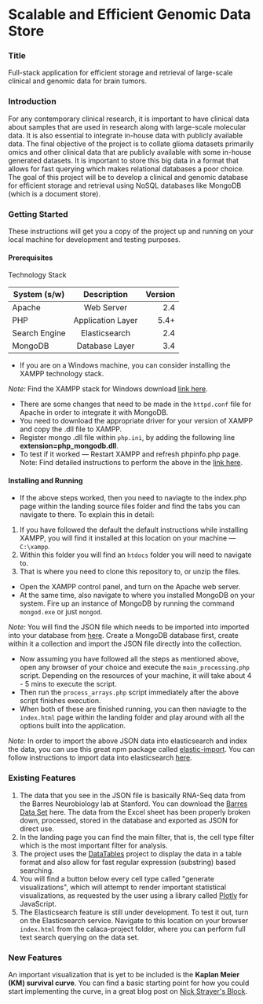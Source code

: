 # Scalable and Efficient Genomic Data Store

### Title
Full-stack application for efficient storage and retrieval of large-scale clinical and genomic data for brain tumors.

### Introduction
For any contemporary clinical research, it is important to have clinical data about samples that are used in research along with large-scale molecular data. It is also essential to integrate in-house data with publicly available data. The final objective of the project is to collate glioma datasets primarily omics and other clinical data that are publicly available with some in-house generated datasets. It is important to store this big data in a format that allows for fast querying which makes relational databases a poor choice. The goal of this project will be to develop a clinical and genomic database for efficient storage and retrieval using NoSQL databases like MongoDB (which is a document store).

### Getting Started
These instructions will get you a copy of the project up and running on your local machine for development and testing purposes.

#### Prerequisites
Technology Stack

| System (s/w)  | Description       | Version|
| ------------- |:-----------------:|-------:|
| Apache        | Web Server        |  2.4   |
| PHP           | Application Layer |  5.4+  |
| Search Engine | Elasticsearch     |  2.4   |
| MongoDB       | Database Layer    |  3.4   |

* If you are on a Windows machine, you can consider installing the XAMPP technology stack.

*Note:* Find the XAMPP stack for Windows download [link here](https://www.apachefriends.org/index.html).

* There are some changes that need to be made in the `httpd.conf` file for Apache in order to integrate it with MongoDB.
* You need to download the appropriate driver for your version of XAMPP and copy the .dll file to XAMPP.
* Register mongo .dll file within `php.ini`, by adding the following line **extension=php_mongodb.dll**.
* To test if it worked — Restart XAMPP and refresh phpinfo.php page.
Note: Find detailed instructions to perform the above in the [link here](https://learnedia.com/install-mongodb-configure-php-xampp-windows/).

#### Installing and Running
* If the above steps worked, then you need to naviagte to the index.php page within the landing source files folder and find
the tabs you can navigate to there. To explain this in detail:

1. If you have followed the default the default instructions while installing XAMPP, you will find it installed at this location on your machine — `C:\xampp`.
2. Within this folder you will find an `htdocs` folder you will need to navigate to.
3. That is where you need to clone this repository to, or unzip the files.

* Open the XAMPP control panel, and turn on the Apache web server.
* At the same time, also navigate to where you installed MongoDB on your system. Fire up an instance of MongoDB by running the command  `mongod.exe` or just `mongod`.

*Note:* You will find the JSON file which needs to be imported into imported into your database from [here](https://drive.google.com/open?id=1a2npxkLT1z3ktv1B8t4zqkoOGbZHstQE). Create a MongoDB database first, create within it a collection and import the JSON file directly into the collection.

* Now assuming you have followed all the steps as mentioned above, open any browser of your choice and execute the `main_processing.php` script. Depending on the resources of your machine, it will take about 4 - 5 mins to execute the script.
* Then run the `process_arrays.php` script immediately after the above script finishes execution.
* When both of these are finished running, you can then naviagte to the `index.html` page within the landing folder and play around with all the options built into the application.

*Note:* In order to import the above JSON data into elasticsearch and index the data, you can use this great npm package called [elastic-import](https://www.npmjs.com/package/elastic-import). You can follow instructions to import data into elasticsearch [here](http://rubenjgarcia.es/import-data-to-elasticsearch-mongodb-json/).

### Existing Features
1. The data that you see in the JSON file is basically RNA-Seq data from the Barres Neurobiology lab at Stanford. You can download the [Barres Data Set](https://web.stanford.edu/group/barres_lab/brain_rnaseq.html) here. The data from the Excel sheet has been properly broken down, processed, stored in the database and exported as JSON for direct use.
2. In the landing page you can find the main filter, that is, the cell type filter which is the most important filter for analysis.
3. The project uses the [DataTables](https://github.com/DataTables/DataTables) project to display the data in a table format and also allow for fast regular expression (substring) based searching.
4. You will find a button below every cell type called "generate visualizations", which will attempt to render important statistical visualizations, as requested by the user using a library called [Plotly](https://plot.ly/javascript/) for JavaScript.
5. The Elasticsearch feature is still under development. To test it out, turn on the Elasticsearch service. Navigate to this location on your browser `index.html` from the calaca-project folder, where you can perform full text search querying on the data set.

### New Features
An important visualization that is yet to be included is the **Kaplan Meier (KM) survival curve**. You can find a basic starting point for how you could start implementing the curve, in a great blog post on [Nick Strayer's Block](http://bl.ocks.org/nstrayer/4e613a109707f0487da87300097ca502).
